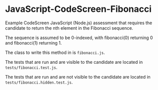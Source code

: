 # JavaScript-CodeScreen-Fibonacci
Example CodeScreen JavaScript (Node.js) assessment that requires the candidate to return the nth element in the Fibonacci sequence.

The sequence is assumed to be 0-indexed, with fibonacci(0) returning 0 and fibonacci(1) returning 1.

The class to write this method in is `fibonacci.js`.

The tests that are run and are visible to the candidate are located in `tests/fibonacci.test.js`.

The tests that are run and are not visible to the candidate are located in `tests/fibonacci.hidden.test.js`.
